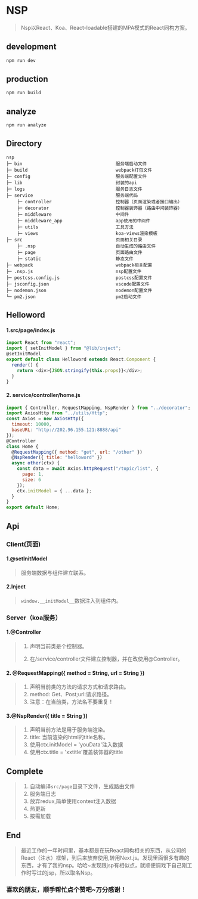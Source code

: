 # NSP

> Nsp以React、Koa、React-loadable搭建的MPA模式的React同构方案。

## development

```powershell
npm run dev
```

## production

```powershell
npm run build
```

## analyze

```powershell
npm run analyze
```

## Directory

```npm
nsp
├─ bin                                   服务端启动文件
├─ build                                 webpack打包文件
├─ config                                服务端配置文件
├─ lib                                	 封装的api
├─ logs                                	 服务日志文件
├─ service                               服务端代码
    ├─ controller                        控制器（页面渲染或者接口输出）
    ├─ decorator                         控制器装饰器（路由中间装饰器）
    ├─ middleware                        中间件
    ├─ middleware_app                    app使用的中间件
    ├─ utils                             工具方法
    ├─ views                             koa-views渲染模板
├─ src                                   页面相关目录
    ├─ .nsp                              自动生成的路由文件
	├─ page                              页面路由文件
	├─ static                            静态文件
├─ webpack                               webpack相关配置
├─ .nsp.js                               nsp配置文件
├─ postcss.config.js                     postcss配置文件
├─ jsconfig.json                         vscode配置文件
├─ nodemon.json                          nodemon配置文件
└─ pm2.json                              pm2启动文件
```

## Helloword

#### 1.src/page/index.js

```js
import React from "react";
import { setInitModel } from "@lib/inject";
@setInitModel
export default class Helloword extends React.Component {
  render() {
    return <div>{JSON.stringify(this.props)}</div>;
  }
}
```

#### 2. service/controller/home.js

```js
import { Controller, RequestMapping, NspRender } from "../decorator";
import AxiosHttp from "../utils/Http";
const Axios = new AxiosHttp({
  timeout: 10000,
  baseURL: "http://202.96.155.121:8888/api"
});
@Controller
class Home {
  @RequestMapping({ method: "get", url: "/other" })
  @NspRender({ title: "helloword" })
  async other(ctx) {
    const data = await Axios.httpRequest("/topic/list", {
      page: 1,
      size: 6
    });
    ctx.initModel = { ...data };
  }
}
export default Home;
```

## Api

### Client(页面)

#### 1.@setInitModel

> 服务端数据与组件建立联系。

#### 2.Inject

> `window.__initModel__`数据注入到组件内。

### Server（koa服务）

#### 1.@Controller

> 1. 声明当前类是个控制器。
>
> 2. 在/service/controller文件建立控制器，并在改使用@Controller。

#### 2.  @RequestMapping({ method = String, url = String })

> 1. 声明当前类的方法的请求方式和请求路由。
> 2. method: Get、Post;url:请求路径。
> 3. 注意：在当前类，方法名不要重复！

#### 3.@NspRender({ title = String })

> 1. 声明当前方法是用于服务端渲染。
> 2. title: 当前渲染的html的title名称。
> 3. 使用ctx.initModel = 'youData'注入数据
> 4. 使用ctx.title = 'xxtitle'覆盖装饰器的title

## Complete

> 1. 自动编译`src/page`目录下文件，生成路由文件
> 2. 服务端日志
> 3. 放弃redux,简单使用context注入数据
> 4. 热更新
> 5. 按需加载

## End

> ​		最近工作的一年时间里，基本都是在玩React同构相关的东西，从公司的React（注水）框架，到后来放弃使用,转用Next.js。发现里面很多有趣的东西，才有了我的nsp。哈哈~发现跟jsp有相似点，就顺便调戏下自己刚工作时写过的jsp，所以取名Nsp。

### 喜欢的朋友，顺手帮忙点个赞吧~万分感谢！